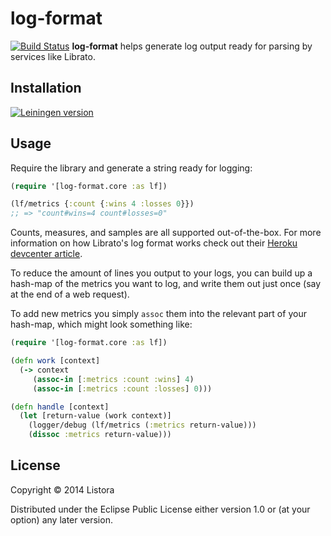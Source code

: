 # log-format

[![Build Status](https://travis-ci.org/listora/log-format.png?branch=master)](https://travis-ci.org/listora/log-format)
**log-format** helps generate log output ready for parsing by services
like Librato.

## Installation

[![Leiningen version](https://clojars.org/listora/log-format/latest-version.svg)](https://clojars.org/listora/log-format)

## Usage

Require the library and generate a string ready for logging:

``` clj
(require '[log-format.core :as lf])

(lf/metrics {:count {:wins 4 :losses 0}})
;; => "count#wins=4 count#losses=0"
```

Counts, measures, and samples are all supported out-of-the-box. For more
information on how Librato's log format works check out their
[Heroku devcenter article][more-info].

To reduce the amount of lines you output to your logs, you can build up
a hash-map of the metrics you want to log, and write them out just once
(say at the end of a web request).

To add new metrics you simply `assoc` them into the relevant part of
your hash-map, which might look something like:

``` clj
(require '[log-format.core :as lf])

(defn work [context]
  (-> context
     (assoc-in [:metrics :count :wins] 4)
     (assoc-in [:metrics :count :losses] 0)))

(defn handle [context]
  (let [return-value (work context)]
    (logger/debug (lf/metrics (:metrics return-value)))
    (dissoc :metrics return-value)))
```

## License

Copyright © 2014 Listora

Distributed under the Eclipse Public License either version 1.0 or (at
your option) any later version.

[more-info]: https://devcenter.heroku.com/articles/librato
